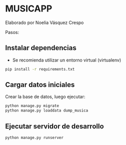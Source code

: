 # MUSICAPP

Elaborado por Noelia Vásquez Crespo

Pasos: 

## Instalar dependencias

- Se recomienda utilizar un entorno virtual (virtualenv)

```sh
pip install -r requirements.txt
```

## Cargar datos iniciales
Crear la base de datos, luego ejecutar:

```sh
python manage.py migrate
python manage.py loaddata dump_musica
```

## Ejecutar servidor de desarrollo

```sh
python manage.py runserver
```